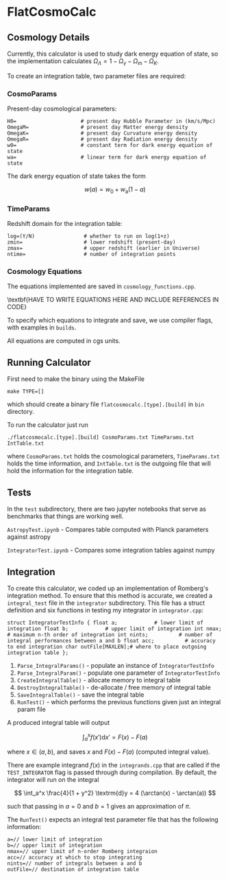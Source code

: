 # FlatCosmoCalc


## Cosmology Details

Currently, this calculator is used to study dark energy equation of state, so the implementation calculates $\Omega_{\Lambda} = 1 - \Omega_{\gamma} - \Omega_{\textrm{m}} - \Omega_{K}$.

To create an integration table, two parameter files are required:

### CosmoParams

Present-day cosmological parameters:

```
H0=                     # present day Hubble Parameter in (km/s/Mpc)
OmegaM=                 # present day Matter energy density
OmegaK=                 # present day Curvature energy density
OmegaR=                 # present day Radiation energy density
w0=                     # constant term for dark energy equation of state
wa=                     # linear term for dark energy equation of state
```

The dark energy equation of state takes the form

$$
w(a) = w_0 + w_{\textrm{a}} ( 1 - a )
$$


### TimeParams

Redshift domain for the integration table:

```
log=(Y/N)                # whether to run on log(1+z)
zmin=                    # lower redshift (present-day)
zmax=                    # upper redshift (earlier in Universe)
ntime=                   # number of integration points
```


### Cosmology Equations

The equations implemented are saved in `cosmology_functions.cpp`.

\textbf{HAVE TO WRITE EQUATIONS HERE AND INCLUDE REFERENCES IN CODE}

To specify which equations to integrate and save, we use compiler flags, with examples in `builds`.

All equations are computed in cgs units.


## Running Calculator

First need to make the binary using the MakeFile

```
make TYPE=[]
```

which should create a binary file `flatcosmocalc.[type].[build]` in `bin` directory.

To run the calculator just run

```
./flatcosmocalc.[type].[build] CosmoParams.txt TimeParams.txt IntTable.txt
```

where `CosmoParams.txt` holds the cosmological parameters, `TimeParams.txt` holds the time information, and `IntTable.txt` is the outgoing file that will hold the information for the integration table.

## Tests

In the `test` subdirectory, there are two jupyter notebooks that serve as benchmarks that things are working well.

`AstropyTest.ipynb` - Compares table computed with Planck parameters against astropy

`IntegratorTest.ipynb` - Compares some integration tables against numpy


## Integration

To create this calculator, we coded up an implementation of Romberg's integration method. To ensure that this method is accurate, we created a `integral_test` file in the `integrator` subdirectory. This file has a struct definition and six  functions in testing my integrator in `integrator.cpp`:

`
struct IntegratorTestInfo
{
    float a;            # lower limit of integration
    float b;            # upper limit of integration
    int nmax;           # maximum n-th order of integration
    int nints;          # number of integral performances between a and b
    float acc;          # accuracy to end integration
    char outFile[MAXLEN];# where to place outgoing integration table
};
`

1. `Parse_IntegralParams()` - populate an instance of `IntegratorTestInfo`
2. `Parse_IntegralParam()` - populate one parameter of `IntegratorTestInfo`
3. `CreateIntegralTable()` - allocate memory to integral table
4. `DestroyIntegralTable()` - de-allocate / free memory of integral table
5. `SaveIntegralTable()` - save the integral table
6. `RunTest()` - which performs the previous functions given just an integral param file

A produced integral table will output

$$
\int_a^x f(x') \textrm{d}x' = F(x) - F(a)
$$

where $x \in (a,b)$, and saves $x$ and $F(x) - F(a)$ (computed integral value).

There are example integrand $f(x)$ in the `integrands.cpp` that are called if the `TEST_INTEGRATOR` flag is passed through during compilation. By default, the integrator will run on the integral

$$
\int_a^x \frac{4}{1 + y^2} \textrm{d}y = 4 (\arctan(x) - \arctan(a))
$$

such that passing in $a=0$ and $b=1$ gives an approximation of $\pi$.

The `RunTest()` expects an integral test parameter file that has the following information:

```
a=// lower limit of integration
b=// upper limit of integration
nmax=// upper limit of n-order Romberg integraion
acc=// accuracy at which to stop integrating
nints=// number of integrals between a and b
outFile=// destination of integration table
```
